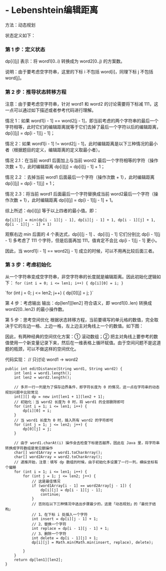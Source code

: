 # **- Lebenshtein编辑距离**



方法：动态规划


状态定义如下：
### 第 1 步：定义状态

dp[i][j] 表示：将 word1[0..i) 转换成为 word2[0..j) 的方案数。

说明：由于要考虑空字符串，这里的下标 i 不包括 word[i]，同理下标 j 不包括 word[j]。

### 第 2 步：推导状态转移方程

注意：由于要考虑空字符串，针对 word1 和 word2 的讨论需要将下标减 111，这一点可以通过如下描述或者参考代码进行理解。

情况 1：如果 word1[i - 1] == word2[j - 1]，即当前考虑的两个字符串的最后一个字符相等，此时它们的编辑距离就等于它们去掉了最后一个字符以后的编辑距离，dp[i][j] = dp[i - 1][j - 1]；

情况 2：如果 word1[i - 1] != word2[j - 1]，此时编辑距离是以下三种情况的最小者（根据题目的定义，编辑距离的定义取最小者）。

情况 2.1：在当前 word1 后面加上与当前 word2 最后一个字符相等的字符（操作次数 + 1），此时编辑距离 dp[i][j] = dp[i][j - 1] + 1；

情况 2.2 ：去掉当前 word1 后面最后一个字符（操作次数 + 1），此时编辑距离 dp[i][j] = dp[i - 1][j] + 1；

情况 2.3：将当前 word1 后面最后一个字符替换成当前 word2最后一个字符（操作次数 + 1），此时编辑距离 dp[i][j] = dp[i - 1][j - 1] + 1。

综上所述：dp[i][j] 等于以上四者的最小值。即：

`dp[i][j] = min(dp[i - 1][j - 1], dp[i][j - 1] + 1, dp[i - 1][j] + 1, dp[i - 1][j - 1] + 1)`

观察右边 min 后面的 4 个表达式，dp[i][j - 1] 、dp[i][j - 1] 它们分别比 dp[i - 1][j - 1] 多考虑了 111 个字符，但是后面再加 111，值肯定不会比 dp[i - 1][j - 1] 更小。

因此，当 word1[i - 1] == word2[j - 1] 成立的时候，可以不用再比较后面三者。

### 第 3 步：考虑初始化

从一个字符串变成空字符串，非空字符串的长度就是编辑距离。因此初始化逻辑如下：
`for (int i = 0; i <= len1; i++) {
    dp[i][0] = i;
}
`
<p>
`for (int j = 0; j <= len2; j++) {
    dp[0][j] = j;
}`
<p>

第 4 步：考虑输出
输出：dp[len1][len2] 符合语义，即 word1[0..len) 转换成 word2[0..len2) 的最小操作数。

第 5 步：思考空间优化
根据状态转移方程，当前要填写的单元格的数值，完全取决于它的左边一格、上边一格，左上边主对角线上一个的数值。如下图：



因此，有两种经典的空间优化方案：① 滚动数组；② 把主对角线上要参考的数值使用一个新变量记录下来，然后在一维表格上循环赋值。由于空间问题不是这道题的瓶颈，可以不做这样的空间优化。

代码实现：
// 只讨论 word1 → word2

    public int editDistance(String word1, String word2) {
        int len1 = word1.length();
        int len2 = word2.length();

        // 多开一行一列是为了保存边界条件，即字符长度为 0 的情况，这一点在字符串的动态规划问题中比较常见
        int[][] dp = new int[len1 + 1][len2 + 1];
        // 初始化：当 word2 长度为 0 时，将 word1 的全部删除即可
        for (int i = 1; i <= len1; i++) {
            dp[i][0] = i;
        }
        // 当 word1 长度为 0 时，插入所有 word2 的字符即可
        for (int j = 1; j <= len2; j++) {
            dp[0][j] = j;
        }

        // 由于 word1.charAt(i) 操作会去检查下标是否越界，因此在 Java 里，将字符串转换成字符数组是常见额操作
        char[] word1Array = word1.toCharArray();
        char[] word2Array = word2.toCharArray();
        // 递推开始，注意：填写 dp 数组的时候，由于初始化多设置了一行一列，横纵坐标有个偏移
        for (int i = 1; i <= len1; i++) {
            for (int j = 1; j <= len2; j++) {
                // 这是最佳情况
                if (word1Array[i - 1] == word2Array[j - 1]) {
                    dp[i][j] = dp[i - 1][j - 1];
                    continue;
                }
                // 否则在以下三种情况中选出步骤最少的，这是「动态规划」的「最优子结构」
                // 1、在下标 i 处插入一个字符
                int insert = dp[i][j - 1] + 1;
                // 2、替换一个字符
                int replace = dp[i - 1][j - 1] + 1;
                // 3、删除一个字符
                int delete = dp[i - 1][j] + 1;
                dp[i][j] = Math.min(Math.min(insert, replace), delete);

            }
        }
        return dp[len1][len2];
    }

